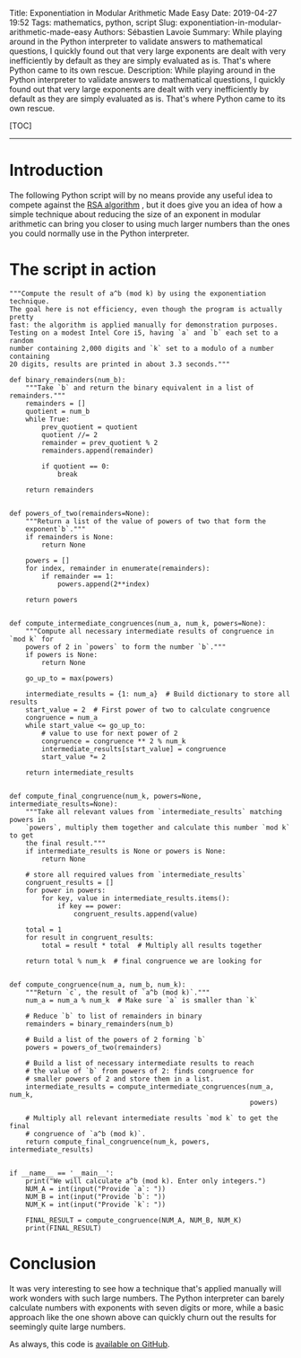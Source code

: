 Title: Exponentiation in Modular Arithmetic Made Easy
Date: 2019-04-27 19:52
Tags: mathematics, python, script
Slug: exponentiation-in-modular-arithmetic-made-easy
Authors: Sébastien Lavoie
Summary: While playing around in the Python interpreter to validate answers to mathematical questions, I quickly found out that very large exponents are dealt with very inefficiently by default as they are simply evaluated as is. That's where Python came to its own rescue.
Description: While playing around in the Python interpreter to validate answers to mathematical questions, I quickly found out that very large exponents are dealt with very inefficiently by default as they are simply evaluated as is. That's where Python came to its own rescue.

[TOC]

---

# Introduction

The following Python script will by no means provide any useful idea to
compete against the
[RSA algorithm](<https://en.wikipedia.org/wiki/RSA_(cryptosystem)>)
, but it does give you an idea of how
a simple technique about reducing the size of an exponent in modular
arithmetic can bring you closer to using much larger numbers than the
ones you could normally use in the Python interpreter.

# The script in action

```{.python}
"""Compute the result of a^b (mod k) by using the exponentiation technique.
The goal here is not efficiency, even though the program is actually pretty
fast: the algorithm is applied manually for demonstration purposes.
Testing on a modest Intel Core i5, having `a` and `b` each set to a random
number containing 2,000 digits and `k` set to a modulo of a number containing
20 digits, results are printed in about 3.3 seconds."""

def binary_remainders(num_b):
    """Take `b` and return the binary equivalent in a list of remainders."""
    remainders = []
    quotient = num_b
    while True:
        prev_quotient = quotient
        quotient //= 2
        remainder = prev_quotient % 2
        remainders.append(remainder)

        if quotient == 0:
            break

    return remainders


def powers_of_two(remainders=None):
    """Return a list of the value of powers of two that form the
    exponent`b`."""
    if remainders is None:
        return None

    powers = []
    for index, remainder in enumerate(remainders):
        if remainder == 1:
            powers.append(2**index)

    return powers


def compute_intermediate_congruences(num_a, num_k, powers=None):
    """Compute all necessary intermediate results of congruence in `mod k` for
    powers of 2 in `powers` to form the number `b`."""
    if powers is None:
        return None

    go_up_to = max(powers)

    intermediate_results = {1: num_a}  # Build dictionary to store all results
    start_value = 2  # First power of two to calculate congruence
    congruence = num_a
    while start_value <= go_up_to:
        # value to use for next power of 2
        congruence = congruence ** 2 % num_k
        intermediate_results[start_value] = congruence
        start_value *= 2

    return intermediate_results


def compute_final_congruence(num_k, powers=None, intermediate_results=None):
    """Take all relevant values from `intermediate_results` matching powers in
    `powers`, multiply them together and calculate this number `mod k` to get
    the final result."""
    if intermediate_results is None or powers is None:
        return None

    # store all required values from `intermediate_results`
    congruent_results = []
    for power in powers:
        for key, value in intermediate_results.items():
            if key == power:
                congruent_results.append(value)

    total = 1
    for result in congruent_results:
        total = result * total  # Multiply all results together

    return total % num_k  # final congruence we are looking for


def compute_congruence(num_a, num_b, num_k):
    """Return `c`, the result of `a^b (mod k)`."""
    num_a = num_a % num_k  # Make sure `a` is smaller than `k`

    # Reduce `b` to list of remainders in binary
    remainders = binary_remainders(num_b)

    # Build a list of the powers of 2 forming `b`
    powers = powers_of_two(remainders)

    # Build a list of necessary intermediate results to reach
    # the value of `b` from powers of 2: finds congruence for
    # smaller powers of 2 and store them in a list.
    intermediate_results = compute_intermediate_congruences(num_a, num_k,
                                                            powers)

    # Multiply all relevant intermediate results `mod k` to get the final
    # congruence of `a^b (mod k)`.
    return compute_final_congruence(num_k, powers, intermediate_results)


if __name__ == '__main__':
    print("We will calculate a^b (mod k). Enter only integers.")
    NUM_A = int(input("Provide `a`: "))
    NUM_B = int(input("Provide `b`: "))
    NUM_K = int(input("Provide `k`: "))

    FINAL_RESULT = compute_congruence(NUM_A, NUM_B, NUM_K)
    print(FINAL_RESULT)

```

# Conclusion

It was very interesting to see how a technique that's applied manually
will work wonders with such large numbers. The Python interpreter can
barely calculate numbers with exponents with seven digits or more, while
a basic approach like the one shown above can quickly churn out the
results for seemingly quite large numbers.

As always, this code is
[available on GitHub](https://github.com/sglavoie/code-snippets/blob/master/python/mathematics/modular_arithmetic/exponentiation_mod_k.py).
